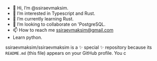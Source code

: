 - 👋 Hi, I’m @ssiraevmaksim.
- 👀 I’m interested in Typescript and Rust.
- 🌱 I’m currently learning Rust.
- 💞️ I’m looking to collaborate on 'PostgreSQL.
- 📫 How to reach me ssiraevmaksim@gmail.com
- Learn python.

ssiraevmaksim/ssiraevmaksim is a ✨ special ✨ repository because its `README.md` (this file) appears on your GitHub profile.
You c
